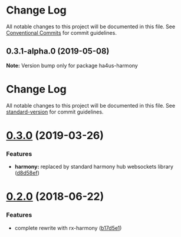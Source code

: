 # Change Log

All notable changes to this project will be documented in this file.
See [Conventional Commits](https://conventionalcommits.org) for commit guidelines.

## 0.3.1-alpha.0 (2019-05-08)

**Note:** Version bump only for package ha4us-harmony





# Change Log

All notable changes to this project will be documented in this file. See [standard-version](https://github.com/conventional-changelog/standard-version) for commit guidelines.

<a name="0.3.0"></a>
# [0.3.0](https://github.com/ha4us/ha4us-harmony/compare/v0.2.0...v0.3.0) (2019-03-26)


### Features

* **harmony:** replaced by standard harmony hub websockets library ([d8d58ef](https://github.com/ha4us/ha4us-harmony/commit/d8d58ef))



<a name="0.2.0"></a>
# [0.2.0](https://github.com/ha4us/ha4us-harmony/compare/v0.1.1...v0.2.0) (2018-06-22)


### Features

* complete rewrite with rx-harmony ([b17d5e1](https://github.com/ha4us/ha4us-harmony/commit/b17d5e1))
